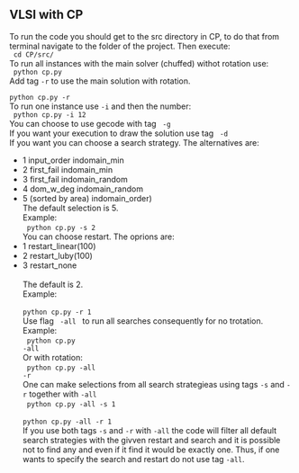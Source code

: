 ## VLSI with CP
To run the code you should get to the src directory in CP, to do that from terminal navigate to the folder of the project. Then execute:<br>
<code> cd CP/src/ </code> <br>
To run all instances with the main solver (chuffed) withot rotation use: <br>
<code> python cp.py </code> <br>
Add tag <code>-r</code> to use the main solution with rotation.  <br>
<code> python cp.py -r</code><br>
To run one instance use <code>-i</code> and then the number:<br>
<code> python cp.py -i 12</code><br>
You can choose to use gecode with tag <code> -g </code><br>
If you want your execution to draw the solution use tag <code> -d</code><br>
If you want you can choose a search strategy. The alternatives are: <br>
* 1 input\_order indomain\_min
* 2 first\_fail indomain\_min
* 3 first\_fail indomain\_random 
* 4 dom\_w\_deg indomain\_random
* 5 (sorted by area) indomain\_order) <br>
The default selection is 5.<br>
Example:<br>
<code> python cp.py -s 2</code><br>
You can choose restart. The oprions are:
* 1 restart_linear(100)
* 2 restart_luby(100)
* 3 restart_none <br><br>
The default is 2.<br>
Example:<br>
<code> python cp.py -r 1</code><br>
Use flag <code> -all </code> to run all searches consequently for no trotation.
Example:<br>
<code> python cp.py -all</code><br>
Or with rotation:<br>
<code> python cp.py -all -r</code><br>
One can make selections from all search strategieas using tags <code>-s</code> and <code>-r</code> together with <code>-all</code><br>
<code> python cp.py -all -s 1</code><br>
<code> python cp.py -all -r 1</code><br>
If you use both tags <code>-s</code> and <code>-r</code> with <code>-all</code> the code will filter all default search strategies with the givven restart and search and it is possible not to find any and even if it find it would be exactly one. Thus, if one wants to specify the search and restart do not use tag <code>-all</code>.
